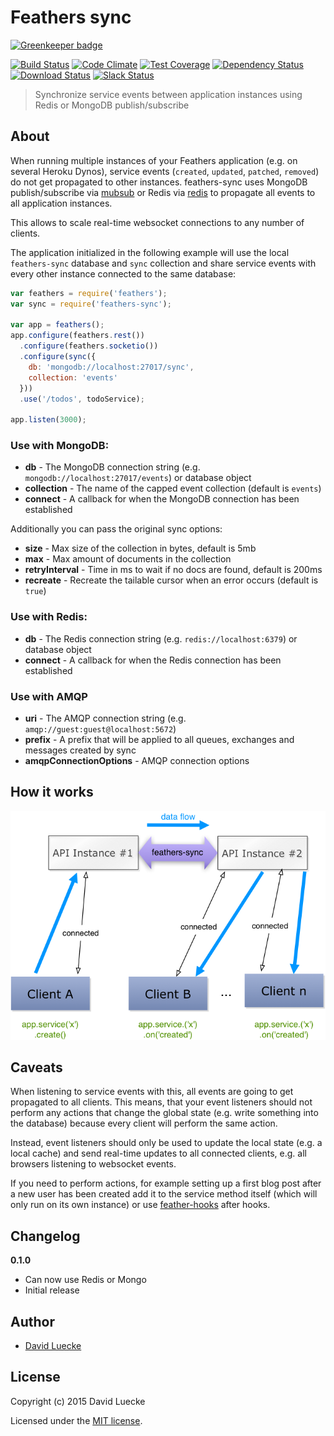 # Feathers sync

[![Greenkeeper badge](https://badges.greenkeeper.io/feathersjs/feathers-sync.svg)](https://greenkeeper.io/)

[![Build Status](https://travis-ci.org/feathersjs/feathers-sync.png?branch=master)](https://travis-ci.org/feathersjs/feathers-sync)
[![Code Climate](https://codeclimate.com/github/feathersjs/feathers-sync.png)](https://codeclimate.com/github/feathersjs/feathers-sync)
[![Test Coverage](https://codeclimate.com/github/feathersjs/feathers-sync/badges/coverage.svg)](https://codeclimate.com/github/feathersjs/feathers-sync/coverage)
[![Dependency Status](https://img.shields.io/david/feathersjs/feathers-sync.svg?style=flat-square)](https://david-dm.org/feathersjs/feathers-sync)
[![Download Status](https://img.shields.io/npm/dm/feathers-sync.svg?style=flat-square)](https://www.npmjs.com/package/feathers-sync)
[![Slack Status](http://slack.feathersjs.com/badge.svg)](http://slack.feathersjs.com)

> Synchronize service events between application instances using Redis or MongoDB publish/subscribe

## About

When running multiple instances of your Feathers application (e.g. on several Heroku Dynos), service events (`created`, `updated`, `patched`, `removed`) do not get propagated to other instances. feathers-sync uses MongoDB publish/subscribe via [mubsub](https://github.com/scttnlsn/mubsub) or Redis via [redis](https://github.com/NodeRedis/node_redis) to propagate all events to all application instances.

This allows to scale real-time websocket connections to any number of clients.

The application initialized in the following example will use the local `feathers-sync` database and `sync` collection and share service events with every other instance connected to the same database:

```js
var feathers = require('feathers');
var sync = require('feathers-sync');

var app = feathers();
app.configure(feathers.rest())
  .configure(feathers.socketio())
  .configure(sync({
    db: 'mongodb://localhost:27017/sync',
    collection: 'events'
  }))
  .use('/todos', todoService);

app.listen(3000);
```

### Use with MongoDB:

- __db__ - The MongoDB connection string (e.g. `mongodb://localhost:27017/events`) or database object
- __collection__ - The name of the capped event collection (default is `events`)
- __connect__ - A callback for when the MongoDB connection has been established

Additionally you can pass the original sync options:

- __size__ - Max size of the collection in bytes, default is 5mb
- __max__ - Max amount of documents in the collection
- __retryInterval__ - Time in ms to wait if no docs are found, default is 200ms
- __recreate__ - Recreate the tailable cursor when an error occurs (default is `true`)

### Use with Redis:

- __db__ - The Redis connection string (e.g. `redis://localhost:6379`) or database object
- __connect__ - A callback for when the Redis connection has been established

### Use with AMQP

- __uri__ - The AMQP connection string (e.g. `amqp://guest:guest@localhost:5672`)
- __prefix__ - A prefix that will be applied to all queues, exchanges and messages created by sync
- __amqpConnectionOptions__ - AMQP connection options

## How it works

![alt tag](https://raw.githubusercontent.com/PedroMD/feathers-sync/master/feathers-sync%20and%20real-time%20events-60.png)

## Caveats

When listening to service events with this, all events are going to get propagated to all clients. This means, that your event listeners should not perform any actions that change the global state (e.g. write something into the database) because every client will perform the same action.

Instead, event listeners should only be used to update the local state (e.g. a local cache) and send real-time updates to all connected clients, e.g. all browsers listening to websocket events.

If you need to perform actions, for example setting up a first blog post after a new user has been created add it to the service method itself (which will only run on its own instance) or use [feather-hooks](https://github.com/feathersjs/feathers-hooks) after hooks.

## Changelog

__0.1.0__

- Can now use Redis or Mongo
- Initial release

## Author

- [David Luecke](https://github.com/daffl)

## License

Copyright (c) 2015 David Luecke

Licensed under the [MIT license](LICENSE).
